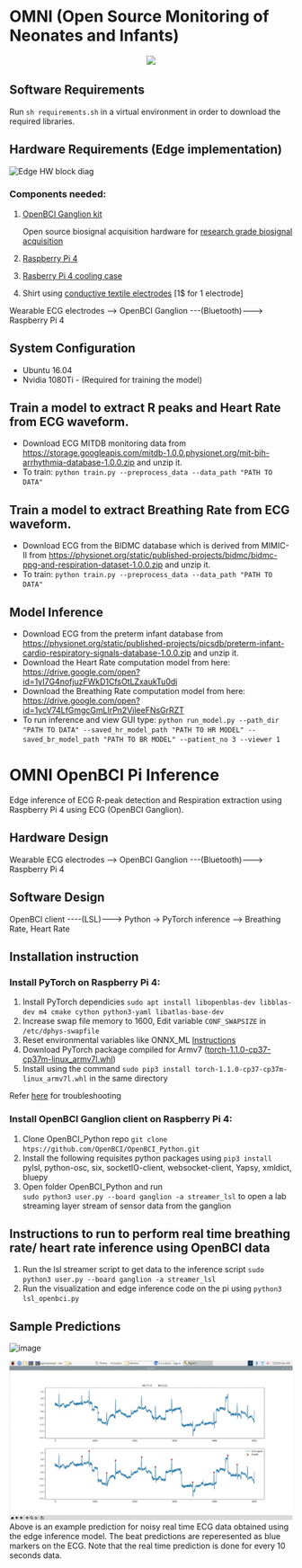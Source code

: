 # OMNI (Open Source Monitoring of Neonates and Infants) 

<p align="center">
  <image src = 'images/omni-logo.png' >
</p>



## Software Requirements
Run `sh requirements.sh` in a virtual environment in order to download the required libraries. 

## Hardware Requirements (Edge implementation)

![Edge HW block diag](https://user-images.githubusercontent.com/1295467/76793911-5c573680-679c-11ea-8eb9-fe0abab7e5ac.png)
### Components needed:

 1. [OpenBCI Ganglion kit](https://shop.openbci.com/products/ganglion-board?variant=13461804483)
 
	 Open source biosignal acquisition hardware for [research grade biosignal acquisition](https://openbci.com/community/published-research-with-openbci/)
 
 2. [Raspberry Pi 4](https://www.raspberrypi.org/products/raspberry-pi-4-model-b/)
 3. [Rasberry Pi 4 cooling case](https://www.newegg.com/p/1W8-00Y1-00032)
 4. Shirt using [conductive textile electrodes](https://www.alibaba.com/product-detail/Conductive-textile-ecg-Electrodes_1127697682.html) [1$ for 1 electrode]
 

Wearable ECG electrodes --> OpenBCI Ganglion ---(Bluetooth)---> Raspberry Pi 4

## System Configuration
* Ubuntu 16.04
* Nvidia 1080Ti - (Required for training the model)

## Train a model to extract R peaks and Heart Rate from ECG waveform.  
* Download ECG MITDB monitoring data from https://storage.googleapis.com/mitdb-1.0.0.physionet.org/mit-bih-arrhythmia-database-1.0.0.zip and unzip it.
* To train: `python train.py --preprocess_data --data_path "PATH TO DATA"` 

## Train a model to extract Breathing Rate from ECG waveform. 
* Download ECG from the BIDMC database which is derived from MIMIC-II from https://physionet.org/static/published-projects/bidmc/bidmc-ppg-and-respiration-dataset-1.0.0.zip and unzip it. 
* To train: `python train.py --preprocess_data --data_path "PATH TO DATA"`

## Model Inference
* Download ECG from the preterm infant database from https://physionet.org/static/published-projects/picsdb/preterm-infant-cardio-respiratory-signals-database-1.0.0.zip and unzip it. 
* Download the Heart Rate computation model from here: https://drive.google.com/open?id=1yI7G4nofjuzFWkD1CfsOtLZxaukTu0di
* Download the Breathing Rate computation model from here: https://drive.google.com/open?id=1ycV74LfGmgcGmLlrPn2VileeFNsGrRZT
* To run inference and view GUI type: `python run_model.py --path_dir "PATH TO DATA" --saved_hr_model_path "PATH TO HR MODEL" --saved_br_model_path "PATH TO BR MODEL" --patient_no 3 --viewer 1`

# OMNI OpenBCI Pi Inference

 Edge inference of ECG R-peak detection and Respiration extraction using Raspberry Pi 4 using ECG (OpenBCI Ganglion).


## Hardware Design

Wearable ECG electrodes --> OpenBCI Ganglion ---(Bluetooth)---> Raspberry Pi 4

## Software Design

OpenBCI client ----(LSL)--->  Python -> PyTorch inference --> Breathing Rate, Heart Rate


## Installation instruction

### Install PyTorch on Raspberry Pi 4:

 1. Install PyTorch dependicies 
 `sudo apt install libopenblas-dev libblas-dev m4 cmake cython python3-yaml libatlas-base-dev`
 2. Increase swap file memory to 1600, Edit variable `CONF_SWAPSIZE` in `/etc/dphys-swapfile`
 3. Reset environmental variables like ONNX_ML [Instructions](https://gist.github.com/akaanirban/621e63237e63bb169126b537d7a1d979) 
 4. Download PyTorch package compiled for Armv7 ([torch-1.1.0-cp37-cp37m-linux_armv7l.whl](https://github.com/marcusvlc/pytorch-on-rpi/blob/master/torch-1.1.0-cp37-cp37m-linux_armv7l.whl))
 5. Install using the command `sudo pip3 install torch-1.1.0-cp37-cp37m-linux_armv7l.whl` in the same directory

Refer [here](https://github.com/marcusvlc/pytorch-on-rpi) for troubleshooting 

### Install OpenBCI Ganglion client on Raspberry Pi 4:

1. Clone OpenBCI_Python repo
 `git clone htps://github.com/OpenBCI/OpenBCI_Python.git`
2. Install the following requisites python packages using `pip3 install`
	pylsl, python-osc, six, socketIO-client, websocket-client, Yapsy, xmldict, bluepy
3. Open folder OpenBCI_Python and run   
    `sudo python3 user.py --board ganglion -a streamer_lsl` to open a lab streaming layer stream of sensor data from the ganglion
    
## Instructions to run to perform real time breathing rate/ heart rate inference using OpenBCI data
1. Run the lsl streamer script to get data to the inference script
`sudo python3 user.py --board ganglion -a streamer_lsl`
3. Run the visualization and edge inference code on the pi using  `python3 lsl_openbci.py`


## Sample Predictions
![image](https://user-images.githubusercontent.com/1295467/76792925-742dbb00-679a-11ea-8865-6d5f8c83cfe6.png)

![image](images/output_pi.gif)
Above is an example prediction for noisy real time ECG data obtained using the edge inference model. The beat predictions are reperesented as blue markers on the ECG. Note that the real time prediction is done for every 10 seconds data.

